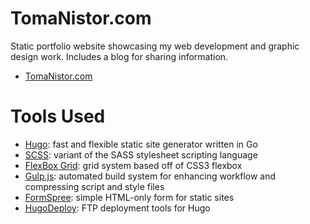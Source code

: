 # TomaNistor.com
Static portfolio website showcasing my web development and graphic design work. Includes a blog for sharing information.

* [TomaNistor.com](https://tomanistor.com)

# Tools Used
* [Hugo](https://github.com/spf13/hugo): fast and flexible static site generator written in Go
* [SCSS](https://github.com/sass/sass): variant of the SASS stylesheet scripting language
* [FlexBox Grid](https://github.com/kristoferjoseph/flexboxgrid): grid system based off of CSS3 flexbox
* [Gulp.js](https://github.com/gulpjs/gulp): automated build system for enhancing workflow and compressing script and style files
* [FormSpree](https://github.com/formspree/formspree): simple HTML-only form for static sites
* [HugoDeploy](https://github.com/mindok/hugodeploy): FTP deployment tools for Hugo
